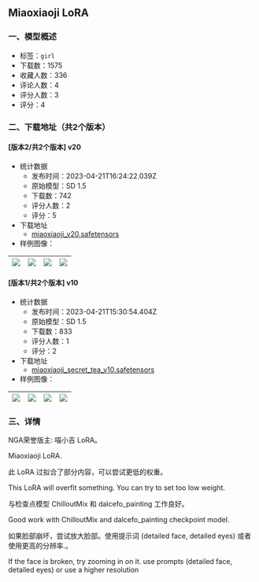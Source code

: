 ## Miaoxiaoji LoRA
### 一、模型概述

- 标签：`girl`
- 下载数：1575
- 收藏人数：336
- 评论人数：4
- 评分人数：3
- 评分：4

### 二、下载地址（共2个版本）

#### [版本2/共2个版本] v20

- 统计数据
  - 发布时间：2023-04-21T16:24:22.039Z
  - 原始模型：SD 1.5
  - 下载数：742
  - 评分人数：2
  - 评分：5
- 下载地址
  - [miaoxiaoji_v20.safetensors](https://civitai.com/api/download/models/51621)
- 样例图像：

| <img src="https://image.civitai.com/xG1nkqKTMzGDvpLrqFT7WA/c6daa8f1-e0ed-4665-6ac7-eb222b5d7400/width=450/556163.jpeg" /> | <img src="https://image.civitai.com/xG1nkqKTMzGDvpLrqFT7WA/28f82210-b620-4bd9-4d44-260d1b4f3b00/width=450/555905.jpeg" /> | <img src="https://image.civitai.com/xG1nkqKTMzGDvpLrqFT7WA/4362e734-ad76-4107-7553-ea765bd7eb00/width=450/556134.jpeg" /> | <img src="https://image.civitai.com/xG1nkqKTMzGDvpLrqFT7WA/f1fd4d5b-5f1a-4680-c4a8-c7fc33858800/width=450/555906.jpeg" /> |
| ---- | ---- | ---- | ---- |

#### [版本1/共2个版本] v10

- 统计数据
  - 发布时间：2023-04-21T15:30:54.404Z
  - 原始模型：SD 1.5
  - 下载数：833
  - 评分人数：1
  - 评分：2
- 下载地址
  - [miaoxiaoji_secret_tea_v10.safetensors](https://civitai.com/api/download/models/17985)
- 样例图像：

| <img src="https://image.civitai.com/xG1nkqKTMzGDvpLrqFT7WA/425f6b86-e4ea-4533-a819-0c0852bb1d00/width=450/184281.jpeg" /> | <img src="https://image.civitai.com/xG1nkqKTMzGDvpLrqFT7WA/62a67368-55cc-494b-d024-9eb0e03d5300/width=450/184275.jpeg" /> | <img src="https://image.civitai.com/xG1nkqKTMzGDvpLrqFT7WA/7c7e2204-5f1f-4d84-fc97-a9905143e100/width=450/184283.jpeg" /> | <img src="https://image.civitai.com/xG1nkqKTMzGDvpLrqFT7WA/d44dd547-1a7c-4160-edb7-0542cf05a100/width=450/184280.jpeg" /> |
| ---- | ---- | ---- | ---- |


### 三、详情
<p>NGA荣誉版主: 喵小吉  LoRA。</p><p>Miaoxiaoji LoRA.</p><p>此 LoRA 过拟合了部分内容，可以尝试更低的权重。</p><p>This LoRA will overfit something. You can try to set too low weight.</p><p>与检查点模型 ChilloutMix 和 dalcefo_painting 工作良好。</p><p>Good work with ChilloutMix and dalcefo_painting checkpoint model.</p><p>如果脸部崩坏，尝试放大脸部。使用提示词 (detailed face, detailed eyes) 或者使用更高的分辨率.。</p><p>If the face is broken, try zooming in on it. use prompts (detailed face, detailed eyes) or use a higher resolution</p>